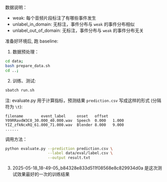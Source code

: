 数据说明：
* weak: 每个音频片段标注了有哪些事件发生
* unlabel_in_domain: 无标注，事件分布与 `weak` 的事件分布相似
* unlabel_out_of_domain: 无标注，事件分布与 `weak` 的事件分布无关

准备好环境后, 跑 baseline:

1. 数据预处理：
```bash
cd data;
bash prepare_data.sh
cd ..;
```

2. 训练、测试:
```bash
sbatch run.sh
```

注: evaluate.py 用于计算指标，预测结果 `prediction.csv` 写成这样的形式 (分隔符为 `\t`):
```
filename        event_label     onset   offset
Y09RRavdW3C0_30.000_40.000.wav  Speech  0.000   1.000
YIZ_zfkNcxRQ_61.000_71.000.wav  Blender 8.000   9.000
......
```
调用方法：
```bash
python evaluate.py --prediction prediction.csv \
                   --label data/eval/label.csv \
                   --output result.txt
```
3. 2025-05-18_18-49-05_b84328e833d511f08568e8c829934d0a 是这次测试效果最好的一次的训练结果

